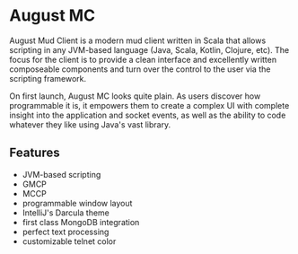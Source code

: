 # August MC

August Mud Client is a modern mud client written in Scala that allows scripting in 
any JVM-based language (Java, Scala, Kotlin, Clojure, etc).  The focus for the client
is to provide a clean interface and excellently written composeable components and
turn over the control to the user via the scripting framework.

On first launch, August MC looks quite plain.  As users discover how programmable it
is, it empowers them to create a complex UI with complete insight into the application
and socket events, as well as the ability to code whatever they like using Java's
vast library.

## Features

* JVM-based scripting
* GMCP
* MCCP
* programmable window layout
* IntelliJ's Darcula theme
* first class MongoDB integration
* perfect text processing
* customizable telnet color
